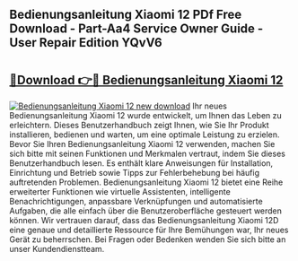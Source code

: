 ## Bedienungsanleitung Xiaomi 12 PDf Free Download - Part-Aa4 Service Owner Guide - User Repair Edition YQvV6

# <h2><a href="http://df0hga.blite.top/?on=Bedienungsanleitung+Xiaomi+12">🔗Download 👉🔴 Bedienungsanleitung Xiaomi 12</a></h2>

[![Bedienungsanleitung Xiaomi 12 new download](https://i.imgur.com/lujVjoI.png)](http://df0hga.blite.top/?on=Bedienungsanleitung+Xiaomi+12)
Ihr neues Bedienungsanleitung Xiaomi 12 wurde entwickelt, um Ihnen das Leben zu erleichtern. Dieses Benutzerhandbuch zeigt Ihnen, wie Sie Ihr Produkt installieren, bedienen und warten, um eine optimale Leistung zu erzielen. Bevor Sie Ihren Bedienungsanleitung Xiaomi 12 verwenden, machen Sie sich bitte mit seinen Funktionen und Merkmalen vertraut, indem Sie dieses Benutzerhandbuch lesen. Es enthält klare Anweisungen für Installation, Einrichtung und Betrieb sowie Tipps zur Fehlerbehebung bei häufig auftretenden Problemen. Bedienungsanleitung Xiaomi 12 bietet eine Reihe erweiterter Funktionen wie virtuelle Assistenten, intelligente Benachrichtigungen, anpassbare Verknüpfungen und automatisierte Aufgaben, die alle einfach über die Benutzeroberfläche gesteuert werden können. Wir vertrauen darauf, dass das Bedienungsanleitung Xiaomi 12D eine genaue und detaillierte Ressource für Ihre Bemühungen war, Ihr neues Gerät zu beherrschen. Bei Fragen oder Bedenken wenden Sie sich bitte an unser Kundendienstteam.

